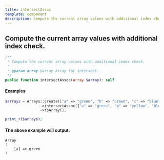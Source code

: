 ```yaml
---
title: intersectAssoc
template: component
description: Compute the current array values with additional index check.
---
```


<h2 class="font-normal text-lg">
Compute the current array values with additional index check.
</h2>

```php
/**
 * Compute the current array values with additional index check.
 *
 * @param array $array Array for intersect.
 */
public function intersectAssoc(array $array): self
```

#### Examples

```php
$arrays = Arrays::create(["a" => "green", "b" => "brown", "c" => "blue", "red"])
                ->intersectAssoc(["a" => "green", "b" => "yellow", "blue", "red"])
                ->toArray();

print_r($arrays);
```

#### The above example will output:

```text
Array
(
    [a] => green
)
```

